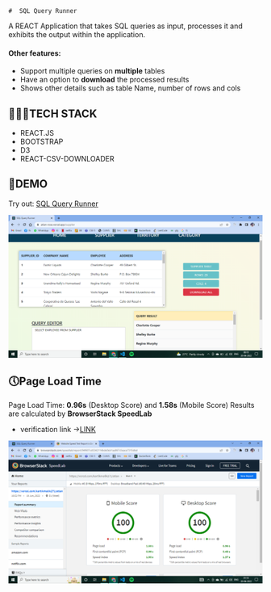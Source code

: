     #  SQL Query Runner

A REACT Application that takes SQL queries as input, processes it and exhibits the output within the application. 
#### Other features:

- Support multiple queries on **multiple** tables
- Have an option to **download** the processed results
- Shows other details such as table Name, number of rows and cols



## 👨🏻‍💻TECH STACK
- REACT.JS
- BOOTSTRAP
- D3
- REACT-CSV-DOWNLOADER

## 🚀DEMO

Try out: [SQL Query Runner](https://atlan-rose.vercel.app/)

![SCREENSHOT](src/assets/atlansite.png)



## 🕔Page Load Time

 Page Load Time:  **0.96s** (Desktop Score) and  **1.58s** (Mobile Score)
 Results are calculated by **BrowserStack SpeedLab**
 
 - verification link  ->[LINK](https://www.browserstack.com/speedlab/report/94f607cd5342114bde0eb1aa867c5eace7315dbd)

![RESULT SCREENSHOT](src/assets/pageloadtime.png)
